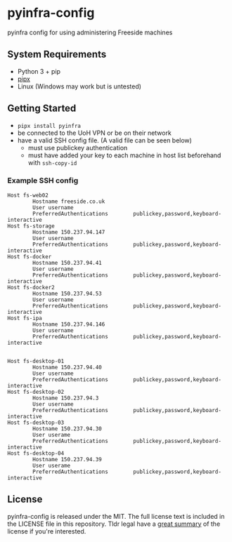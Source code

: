 # pyinfra-config
pyinfra config for using administering Freeside machines

## System Requirements
    
- Python 3 + pip  
- [pipx](https://pypa.github.io/pipx/installation/)  
- Linux (Windows may work but is untested)  

## Getting Started

- `pipx install pyinfra`  
- be connected to the UoH VPN or be on their network  
- have a valid SSH config file. (A valid file can be seen below)  
	- must use publickey authentication  
	- must have added your key to each machine in host list beforehand with `ssh-copy-id`  


### Example SSH config

```
Host fs-web02
        Hostname freeside.co.uk
        User username
        PreferredAuthentications        publickey,password,keyboard-interactive
Host fs-storage
        Hostname 150.237.94.147
        User username
        PreferredAuthentications        publickey,password,keyboard-interactive
Host fs-docker
        Hostname 150.237.94.41
        User username
        PreferredAuthentications        publickey,password,keyboard-interactive
Host fs-docker2
        Hostname 150.237.94.53
        User username
        PreferredAuthentications        publickey,password,keyboard-interactive
Host fs-ipa
        Hostname 150.237.94.146
        User username
        PreferredAuthentications        publickey,password,keyboard-interactive


Host fs-desktop-01
        Hostname 150.237.94.40
        User username
        PreferredAuthentications        publickey,password,keyboard-interactive
Host fs-desktop-02
        Hostname 150.237.94.3
        User username
        PreferredAuthentications        publickey,password,keyboard-interactive
Host fs-desktop-03
        Hostname 150.237.94.30
        User userame
        PreferredAuthentications        publickey,password,keyboard-interactive
Host fs-desktop-04
        Hostname 150.237.94.39
        User userame
        PreferredAuthentications        publickey,password,keyboard-interactive
```

## License

pyinfra-config is released under the MIT. The full license text is included in the LICENSE file in this repository. Tldr legal have a [great summary](https://tldrlegal.com/license/mit-license) of the license if you're interested.
